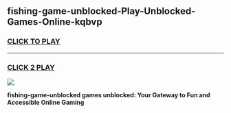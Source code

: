 
## fishing-game-unblocked-Play-Unblocked-Games-Online-kqbvp
<h3>
<a href="https://premium76.site?title=fishing-game-unblocked&ref=25A">CLICK TO PLAY</a></h3>
<hr>

<h3>
<a href="https://premium76.site?title=fishing-game-unblocked&ref=25A">CLICK 2 PLAY</a>
  
</h3>

<a href="https://premium76.site?title=fishing-game-unblocked&ref=25A"><img src="https://clearcache.store/games.png"></a>


**fishing-game-unblocked games unblocked: Your Gateway to Fun and Accessible Online Gaming**
